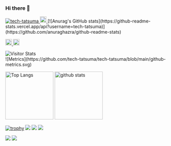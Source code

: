 ### Hi there 👋

<p align="left">
  <a href="https://github.com/tech-tatsuma/tech-tatsuma/">
    <img src="https://komarev.com/ghpvc/?username=tech-tatsuma" alt="tech-tatsuma" />
  </a>
  <a href="https://github.com/tech-tatsuma">
    <img height="20" src="https://img.shields.io/github/followers/tech-tatsuma?label=follow&logo=github&style=flat" />
  </a>
  [![Anurag's GitHub stats](https://github-readme-stats.vercel.app/api?username=tech-tatsuma)](https://github.com/anuraghazra/github-readme-stats)
</p>
<p align="left"> 
  <a href="https://gitstar-ranking.com/tech-tatsuma">
    <img height="20" src="https://img.shields.io/endpoint?label=star ranking&url=https%3A%2F%2Fgitstar-ranking.com%2Fusers%2Fyutkat%2Fshields" />
  </a>
  <a href="https://user-badge.committers.top/japan/tech-tatsuma">
    <img height="20" src="https://user-badge.committers.top/japan/tech-tatsuma.svg" />
  </a>
</p>
<div align="left">
  <img alt="Visitor Stats" src="https://widgetbite.com/stats/tech-tatsuma"/>  
</div>
![Metrics](https://github.com/tech-tatsuma/tech-tatsuma/blob/main/github-metrics.svg)

<p align="left"> 
  <img alt="Top Langs" height="150px" src="https://github-readme-stats.vercel.app/api/top-langs/?username=tech-tatsuma&layout=compact&count_private=true&show_icons=true&show_icons=true&theme=onedark" />
  <img alt="github stats" height="150px" src="https://github-readme-stats.vercel.app/api?username=tech-tatsuma&count_private=true&show_icons=true&show_icons=true&theme=onedark" />
</p>

[![trophy](https://github-profile-trophy.vercel.app/?username=tech-tatsuma&theme=gruvbox)](https://github.com/ryo-ma/github-profile-trophy)
[![](https://raw.githubusercontent.com/tech-tatsuma/tech-tatsuma/master/profile-summary-card-output/dracula/0-profile-details.svg)](https://github.com/vn7n24fzkq/github-profile-summary-cards)
[![](https://raw.githubusercontent.com/tech-tatsuma/tech-tatsuma/master/profile-summary-card-output/dracula/1-repos-per-language.svg)](https://github.com/vn7n24fzkq/github-profile-summary-cards)
[![](https://raw.githubusercontent.com/tech-tatsuma/tech-tatsuma/master/profile-summary-card-output/dracula/2-most-commit-language.svg)](https://github.com/vn7n24fzkq/github-profile-summary-cards)

[![](https://activity-graph.herokuapp.com/graph?username=tech-tatsuma&theme=github)](https://activity-graph.herokuapp.com/graph?username=tech-tatsuma&theme=github)
[![](https://github-readme-streak-stats.herokuapp.com/?user=tech-tatsuma&theme=dark)](https://github-readme-streak-stats.herokuapp.com/?user=tech-tatsuma&theme=dark)
